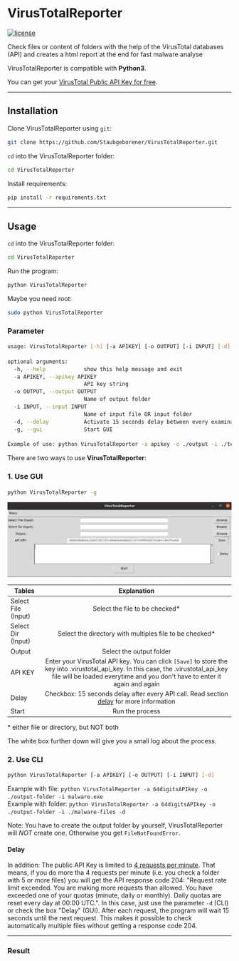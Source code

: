 # VirusTotalReporter
[![license](https://img.shields.io/github/license/mashape/apistatus.svg?maxAge=2592000)](https://github.com/Staubgeborener/VirusTotalReporter/blob/master/LICENSE)

Check files or content of folders with the help of the VirusTotal databases (API) and creates a html report at the end for fast malware analyse    

VirusTotalReporter is compatible with __Python3__.

You can get your [VirusTotal Public API Key for free](https://support.virustotal.com/hc/en-us/articles/115002088769-Please-give-me-an-API-key).

------------------

## Installation

Clone VirusTotalReporter using `git`:
```sh
git clone https://github.com/Staubgeborener/VirusTotalReporter.git
```

`cd` into the VirusTotalReporter folder:
```sh
cd VirusTotalReporter
```
Install requirements:
```sh
pip install -r requirements.txt
```

------------------

## Usage

`cd` into the VirusTotalReporter folder:
```sh
cd VirusTotalReporter
```
Run the program:
```sh
python VirusTotalReporter
```

Maybe you need root: 
```sh
sudo python VirusTotalReporter
```

### Parameter

```sh
usage: VirusTotalReporter [-h] [-a APIKEY] [-o OUTPUT] [-i INPUT] [-d] [-g]

optional arguments:
  -h, --help            show this help message and exit
  -a APIKEY, --apikey APIKEY
                        API key string
  -o OUTPUT, --output OUTPUT
                        Name of output folder
  -i INPUT, --input INPUT
                        Name of input file OR input folder
  -d, --delay           Activate 15 seconds delay between every examination
  -g, --gui             Start GUI

Example of use: python VirusTotalReporter -a apikey -o ./output -i ./testfile.virus
```


There are two ways to use __VirusTotalReporter__:

### 1. Use GUI

```sh
python VirusTotalReporter -g
```

![VTR_GUI](https://github.com/Staubgeborener/VirusTotalReporter/blob/master/media/VTR_GUI.png)

| Tables              | Explanation                                                  |
| ------------------- |:------------------------------------------------------------:|
| Select File (Input) | Select the file to be checked*                               |
| Select Dir (Input)  | Select the directory with multiples file to be checked*      |
| Output              | Select the output folder                                     |
| API KEY             | Enter your VirusTotal API key. You can click ``[Save]`` to store the key into .virustotal_api_key. In this case, the .virustotal_api_key file will be loaded everytime and you don't have to enter it again and again       |
| Delay               | Checkbox: 15 seconds delay after every API call. Read section [delay](https://github.com/Staubgeborener/VirusTotalReporter#delay) for more information |
| Start               | Run the process                                     |

\* either file or directory, but NOT both

The white box further down will give you a small log about the process.


### 2. Use CLI

```sh
python VirusTotalReporter [-a APIKEY] [-o OUTPUT] [-i INPUT] [-d]
```
Example with file: ``python VirusTotalReporter -a 64digitsAPIkey -o ./output-folder -i malware.exe`` \
Example with folder: ``python VirusTotalReporter -a 64digitsAPIkey -o ./output-folder -i ./malware-files -d``

Note: You have to create the output folder by yourself, VirusTotalReporter will *NOT* create one. Otherwise you get ``FileNotFoundError``.

#### Delay

In addition: The public API Key is limited to [4 requests per minute](https://developers.virustotal.com/reference#getting-started). That means, if you do more tha 4 requests per minute (i.e. you check a folder with 5 or more files) you will get the API response code 204: "Request rate limit exceeded. You are making more requests than allowed. You have exceeded one of your quotas (minute, daily or monthly). Daily quotas are reset every day at 00:00 UTC.".
In this case, just use the parameter ``-d`` (CLI) or check the box "Delay" (GUI). After each request, the program will wait 15 seconds until the next request. This makes it possible to check automatically multiple files without getting a response code 204.

------------------

### Result

